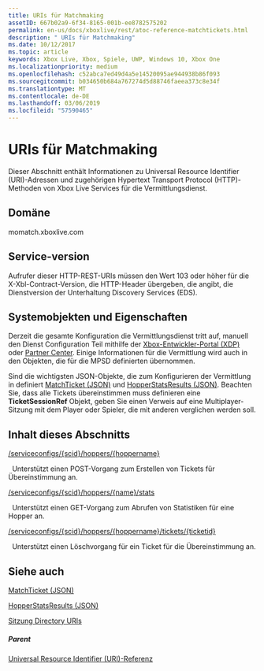 ```yaml
---
title: URIs für Matchmaking
assetID: 667b02a9-6f34-8165-001b-ee8782575202
permalink: en-us/docs/xboxlive/rest/atoc-reference-matchtickets.html
description: " URIs für Matchmaking"
ms.date: 10/12/2017
ms.topic: article
keywords: Xbox Live, Xbox, Spiele, UWP, Windows 10, Xbox One
ms.localizationpriority: medium
ms.openlocfilehash: c52abca7ed49d4a5e14520095ae944938b86f093
ms.sourcegitcommit: b034650b684a767274d5d88746faeea373c8e34f
ms.translationtype: MT
ms.contentlocale: de-DE
ms.lasthandoff: 03/06/2019
ms.locfileid: "57590465"
---
```

# <a name="matchmaking-uris"></a>URIs für Matchmaking
 
Dieser Abschnitt enthält Informationen zu Universal Resource Identifier (URI)-Adressen und zugehörigen Hypertext Transport Protocol (HTTP)-Methoden von Xbox Live Services für die Vermittlungsdienst. 
 
<a id="ID4E6"></a>

 
## <a name="domain"></a>Domäne
momatch.xboxlive.com  
<a id="ID4EEB"></a>

 
## <a name="service-version"></a>Service-version
 
Aufrufer dieser HTTP-REST-URIs müssen den Wert 103 oder höher für die X-Xbl-Contract-Version, die HTTP-Header übergeben, die angibt, die Dienstversion der Unterhaltung Discovery Services (EDS). 
  
<a id="ID4ELB"></a>

 
## <a name="system-objects-and-properties"></a>Systemobjekten und Eigenschaften
 
Derzeit die gesamte Konfiguration die Vermittlungsdienst tritt auf, manuell den Dienst Configuration Teil mithilfe der [Xbox-Entwickler-Portal (XDP)](https://xdp.xboxlive.com) oder [Partner Center](https://partner.microsoft.com/dashboard). Einige Informationen für die Vermittlung wird auch in den Objekten, die für die MPSD definierten übernommen. 
 
Sind die wichtigsten JSON-Objekte, die zum Konfigurieren der Vermittlung in definiert [MatchTicket (JSON)](../../json/json-matchticket.md) und [HopperStatsResults (JSON)](../../json/json-hopperstatsresults.md). Beachten Sie, dass alle Tickets übereinstimmen muss definieren eine **TicketSessionRef** Objekt, geben Sie einen Verweis auf eine Multiplayer-Sitzung mit dem Player oder Spieler, die mit anderen verglichen werden soll. 
  
<a id="ID4EBC"></a>

 
## <a name="in-this-section"></a>Inhalt dieses Abschnitts

[/serviceconfigs/{scid}/hoppers/{hoppername}](uri-serviceconfigsscidhoppershoppername.md)

&nbsp;&nbsp;Unterstützt einen POST-Vorgang zum Erstellen von Tickets für Übereinstimmung an. 

[/serviceconfigs/{scid}/hoppers/{name}/stats](uri-serviceconfigsscidhoppershoppernamestats.md)

&nbsp;&nbsp;Unterstützt einen GET-Vorgang zum Abrufen von Statistiken für eine Hopper an.

[/serviceconfigs/{scid}/hoppers/{hoppername}/tickets/{ticketid}](uri-scidhoppernameticketid.md)

&nbsp;&nbsp;Unterstützt einen Löschvorgang für ein Ticket für die Übereinstimmung an.
 
<a id="ID4ENC"></a>

 
## <a name="see-also"></a>Siehe auch
 
<a id="ID4EPC"></a>

   [MatchTicket (JSON)](../../json/json-matchticket.md)

 [HopperStatsResults (JSON)](../../json/json-hopperstatsresults.md)

 [Sitzung Directory URIs](../sessiondirectory/atoc-reference-sessiondirectory.md)

  
<a id="ID4E2C"></a>

 
##### <a name="parent"></a>Parent 

[Universal Resource Identifier (URI)-Referenz](../atoc-xboxlivews-reference-uris.md)

   